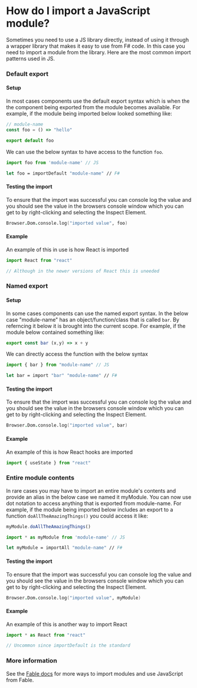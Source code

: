 # How do I import a JavaScript module?

Sometimes you need to use a JS library directly, instead of using it through a wrapper library that makes it easy to use from F# code. In this case you need to import a module from the library.
Here are the most common import patterns used in JS.

### Default export

#### Setup

In most cases components use the default export syntax which is when the the component being exported from the module becomes available. For example, if the module being imported below looked something like:
```javascript 
// module-name
const foo = () => "hello"

export default foo
```
We can use the below syntax to have access to the function `foo`.
```javascript
import foo from 'module-name' // JS
```
```fsharp
let foo = importDefault "module-name" // F#
``` 

#### Testing the import 

To ensure that the import was successful you can console log the value and you should see the value in the browsers console window which you can get to by right-clicking and selecting the Inspect Element.
```fsharp
Browser.Dom.console.log("imported value", foo)
```

#### Example

An example of this in use is how React is imported
```javascript 
import React from "react"

// Although in the newer versions of React this is uneeded
```

### Named export 

#### Setup

In some cases components can use the named export syntax. In the below case "module-name" has an object/function/class that is called `bar`. By referncing it below it is brought into the current scope. 
For example, if the module below contained something like:
```javascript 
export const bar (x,y) => x + y 
```
We can directly access the function with the below syntax 
```javascript 
import { bar } from "module-name" // JS
```
```fsharp
let bar = import "bar" "module-name" // F#
```
#### Testing the import 

To ensure that the import was successful you can console log the value and you should see the value in the browsers console window which you can get to by right-clicking and selecting the Inspect Element.
```fsharp
Browser.Dom.console.log("imported value", bar)
```

#### Example 

An example of this is how React hooks are imported
```javascript 
import { useState } from "react"
```
### Entire module contents 

In rare cases you may have to import an entire module's contents and provide an alias in the below case we named it myModule. You can now use dot notation to access anything that is exported from module-name. For example, if the module being imported below includes an export to a function `doAllTheAmazingThings()` you could access it like:
```javascript
myModule.doAllTheAmazingThings()
```
```javascript
import * as myModule from 'module-name' // JS
```
```fsharp
let myModule = importAll "module-name" // F#
``` 

#### Testing the import 

To ensure that the import was successful you can console log the value and you should see the value in the browsers console window which you can get to by right-clicking and selecting the Inspect Element.
```fsharp
Browser.Dom.console.log("imported value", myModule)
```

#### Example

An example of this is another way to import React 
```javascript 
import * as React from "react"

// Uncommon since importDefault is the standard
```

### More information

See the [Fable docs](https://fable.io/docs/communicate/js-from-fable.html) for more ways to import modules and use JavaScript from Fable.

